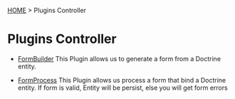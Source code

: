 [HOME](index.md) > Plugins Controller

# Plugins Controller


* [FormBuilder](plugins-controller/form-builder.md)
This Plugin allows us to generate a form from a Doctrine entity.

* [FormProcess](plugins-controller/form-process.md)
This Plugin allows us process a form that bind a Doctrine entity. If form is valid, Entity will be persist, else you will get form errors 